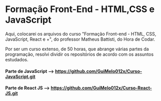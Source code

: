 # Formação Front-End - HTML,CSS e JavaScript

Aqui, colocarei os arquivos do curso "Formação Front-end - HTML, CSS, JavaScript, React e +", do professor Matheus Battisti, do Hora de Codar.

Por ser um curso extenso, de 50 horas, que abrange várias partes da programação, resolvi dividir os repositórios de acordo com os assuntos estudados.

#### Parte de JavaScript --> https://github.com/GuiMelo012x/Curso-JavaScript.git
#### Parte de React JS --> https://github.com/GuiMelo012x/Curso-React-JS.git
